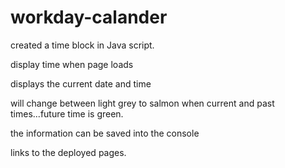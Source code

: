 # workday-calander
created a time block in Java script.

display time when page loads

displays the current date and time

will change between light grey to salmon when current and past times...future time is green.

the information can be saved into the console

links to the deployed pages.
